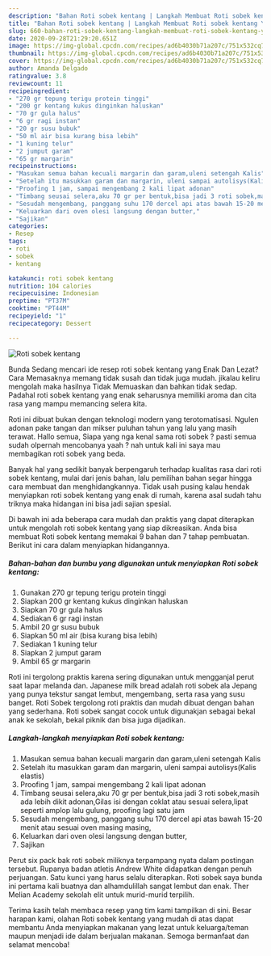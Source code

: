 ```yaml
---
description: "Bahan Roti sobek kentang | Langkah Membuat Roti sobek kentang Yang Lezat Sekali"
title: "Bahan Roti sobek kentang | Langkah Membuat Roti sobek kentang Yang Lezat Sekali"
slug: 660-bahan-roti-sobek-kentang-langkah-membuat-roti-sobek-kentang-yang-lezat-sekali
date: 2020-09-28T21:29:20.651Z
image: https://img-global.cpcdn.com/recipes/ad6b4030b71a207c/751x532cq70/roti-sobek-kentang-foto-resep-utama.jpg
thumbnail: https://img-global.cpcdn.com/recipes/ad6b4030b71a207c/751x532cq70/roti-sobek-kentang-foto-resep-utama.jpg
cover: https://img-global.cpcdn.com/recipes/ad6b4030b71a207c/751x532cq70/roti-sobek-kentang-foto-resep-utama.jpg
author: Amanda Delgado
ratingvalue: 3.8
reviewcount: 11
recipeingredient:
- "270 gr tepung terigu protein tinggi"
- "200 gr kentang kukus dinginkan haluskan"
- "70 gr gula halus"
- "6 gr ragi instan"
- "20 gr susu bubuk"
- "50 ml air bisa kurang bisa lebih"
- "1 kuning telur"
- "2 jumput garam"
- "65 gr margarin"
recipeinstructions:
- "Masukan semua bahan kecuali margarin dan garam,uleni setengah Kalis"
- "Setelah itu masukkan garam dan margarin, uleni sampai autolisys(Kalis elastis)"
- "Proofing 1 jam, sampai mengembang 2 kali lipat adonan"
- "Timbang seusai selera,aku 70 gr per bentuk,bisa jadi 3 roti sobek,masih ada lebih dikit adonan,Gilas isi dengan coklat atau sesuai selera,lipat seperti amplop lalu gulung, proofing lagi satu jam"
- "Sesudah mengembang, panggang suhu 170 dercel api atas bawah 15-20 menit atau sesuai oven masing masing,"
- "Keluarkan dari oven olesi langsung dengan butter,"
- "Sajikan"
categories:
- Resep
tags:
- roti
- sobek
- kentang

katakunci: roti sobek kentang 
nutrition: 104 calories
recipecuisine: Indonesian
preptime: "PT37M"
cooktime: "PT44M"
recipeyield: "1"
recipecategory: Dessert

---
```



![Roti sobek kentang](https://img-global.cpcdn.com/recipes/ad6b4030b71a207c/751x532cq70/roti-sobek-kentang-foto-resep-utama.jpg)

Bunda Sedang mencari ide resep roti sobek kentang yang Enak Dan Lezat? Cara Memasaknya memang tidak susah dan tidak juga mudah. jikalau keliru mengolah maka hasilnya Tidak Memuaskan dan bahkan tidak sedap. Padahal roti sobek kentang yang enak seharusnya memiliki aroma dan cita rasa yang mampu memancing selera kita.

Roti ini dibuat bukan dengan teknologi modern yang terotomatisasi. Ngulen adonan pake tangan dan mikser puluhan tahun yang lalu yang masih terawat. Hallo semua, Siapa yang nga kenal sama roti sobek ? pasti semua sudah olpernah mencobanya yaah ? nah untuk kali ini saya mau membagikan roti sobek yang beda.

Banyak hal yang sedikit banyak berpengaruh terhadap kualitas rasa dari roti sobek kentang, mulai dari jenis bahan, lalu pemilihan bahan segar hingga cara membuat dan menghidangkannya. Tidak usah pusing kalau hendak menyiapkan roti sobek kentang yang enak di rumah, karena asal sudah tahu triknya maka hidangan ini bisa jadi sajian spesial.


Di bawah ini ada beberapa cara mudah dan praktis yang dapat diterapkan untuk mengolah roti sobek kentang yang siap dikreasikan. Anda bisa membuat Roti sobek kentang memakai 9 bahan dan 7 tahap pembuatan. Berikut ini cara dalam menyiapkan hidangannya.

<!--inarticleads1-->

##### Bahan-bahan dan bumbu yang digunakan untuk menyiapkan Roti sobek kentang:

1. Gunakan 270 gr tepung terigu protein tinggi
1. Siapkan 200 gr kentang kukus dinginkan haluskan
1. Siapkan 70 gr gula halus
1. Sediakan 6 gr ragi instan
1. Ambil 20 gr susu bubuk
1. Siapkan 50 ml air (bisa kurang bisa lebih)
1. Sediakan 1 kuning telur
1. Siapkan 2 jumput garam
1. Ambil 65 gr margarin


Roti ini tergolong praktis karena sering digunakan untuk mengganjal perut saat lapar melanda dan. Japanese milk bread adalah roti sobek ala Jepang yang punya tekstur sangat lembut, mengembang, serta rasa yang susu banget. Roti Sobek tergolong roti praktis dan mudah dibuat dengan bahan yang sederhana. Roti sobek sangat cocok untuk digunakjan sebagai bekal anak ke sekolah, bekal piknik dan bisa juga dijadikan. 

<!--inarticleads2-->

##### Langkah-langkah menyiapkan Roti sobek kentang:

1. Masukan semua bahan kecuali margarin dan garam,uleni setengah Kalis
1. Setelah itu masukkan garam dan margarin, uleni sampai autolisys(Kalis elastis)
1. Proofing 1 jam, sampai mengembang 2 kali lipat adonan
1. Timbang seusai selera,aku 70 gr per bentuk,bisa jadi 3 roti sobek,masih ada lebih dikit adonan,Gilas isi dengan coklat atau sesuai selera,lipat seperti amplop lalu gulung, proofing lagi satu jam
1. Sesudah mengembang, panggang suhu 170 dercel api atas bawah 15-20 menit atau sesuai oven masing masing,
1. Keluarkan dari oven olesi langsung dengan butter,
1. Sajikan


Perut six pack bak roti sobek miliknya terpampang nyata dalam postingan tersebut. Rupanya badan atletis Andrew White didapatkan dengan penuh perjuangan. Satu kunci yang harus selalu diterapkan. Roti sobek saya bunda ini pertama kali buatnya dan alhamdulillah sangat lembut dan enak. Ther Melian Academy sekolah elit untuk murid-murid terpilih. 

Terima kasih telah membaca resep yang tim kami tampilkan di sini. Besar harapan kami, olahan Roti sobek kentang yang mudah di atas dapat membantu Anda menyiapkan makanan yang lezat untuk keluarga/teman maupun menjadi ide dalam berjualan makanan. Semoga bermanfaat dan selamat mencoba!
